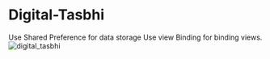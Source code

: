 # Digital-Tasbhi
Use Shared Preference for data storage
Use view Binding for binding views.
![digital_tasbhi](https://user-images.githubusercontent.com/49562197/162567981-69ed25b0-a8a9-4072-b22a-642feb6c14b6.jpg)
